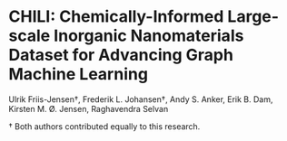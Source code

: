 # CHILI: Chemically-Informed Large-scale Inorganic Nanomaterials Dataset for Advancing Graph Machine Learning
Ulrik Friis-Jensen†, Frederik L. Johansen†, Andy S. Anker, Erik B. Dam, Kirsten M. Ø. Jensen, Raghavendra Selvan

† Both authors contributed equally to this research.
